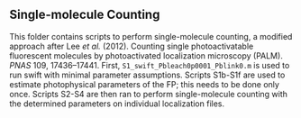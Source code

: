 ## Single-molecule Counting

This folder contains scripts to perform single-molecule counting, a modified approach after Lee *et al.* (2012). Counting single photoactivatable fluorescent molecules by photoactivated localization microscopy (PALM). *PNAS* 109, 17436–17441. First, `S1_swift_Pbleach0p0001_Pblink0.m` is used to run swift with minimal parameter assumptions. Scripts S1b-S1f are used to estimate photophysical parameters of the FP; this needs to be done only once. Scripts S2-S4 are then ran to perform single-molecule counting with the determined parameters on individual localization files.